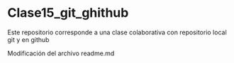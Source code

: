 # Clase15_git_ghithub
Este repositorio corresponde a una clase colaborativa con  repositorio local git y en github

Modificación del archivo readme.md